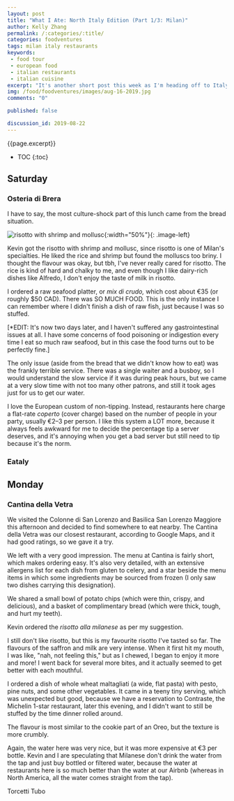 ```yaml
---
layout: post
title: "What I Ate: North Italy Edition (Part 1/3: Milan)"
author: Kelly Zhang
permalink: /:categories/:title/
categories: foodventures
tags: milan italy restaurants
keywords:
 - food tour
 - european food
 - italian restaurants
 - italian cuisine
excerpt: "It's another short post this week as I'm heading off to Italy on Friday. This week has been less than healthy because I've been a bit preoccupied with exams, and I've had no motivation to cook."
img: /food/foodventures/images/aug-16-2019.jpg
comments: "0"

published: false

discussion_id: 2019-08-22
---
```


{{page.excerpt}}

* TOC
{:toc}

## Saturday

### Osteria di Brera

I have to say, the most culture-shock part of this lunch came from the bread situation.

![risotto with shrimp and mollusc](/food/foodventures/images/risotto-shrimp-mollusc.jpg){:width="50%"}{: .image-left}

Kevin got the risotto with shrimp and mollusc, since risotto is one of Milan's specialties. He liked the rice and shrimp but found the molluscs too briny. I thought the flavour was okay, but tbh, I've never really cared for risotto. The rice is kind of hard and chalky to me, and even though I like dairy-rich dishes like Alfredo, I don't enjoy the taste of milk in risotto.

I ordered a raw seafood platter, or *mix di crudo,* which cost about €35 (or roughly $50 CAD). There was SO MUCH FOOD. This is the only instance I can remember where I didn't finish a dish of raw fish, just because I was so stuffed.

[\*EDIT: It's now two days later, and I haven't suffered any gastrointestinal issues at all. I have some concerns of food poisoning or indigestion every time I eat so much raw seafood, but in this case the food turns out to be perfectly fine.]

The only issue (aside from the bread that we didn't know how to eat) was the frankly terrible service. There was a single waiter and a busboy, so I would understand the slow service if it was during peak hours, but we came at a very slow time with not too many other patrons, and still it took ages just for us to get our water.

I love the European custom of non-tipping. Instead, restaurants here charge a flat-rate *coperto* (cover charge) based on the number of people in your party, usually €2–3 per person. I like this system a LOT more, because it always feels awkward for me to decide the percentage tip a server deserves, and it's annoying when you get a bad server but still need to tip because it's the norm.

### Eataly

## Monday

### Cantina della Vetra

We visited the Colonne di San Lorenzo and Basilica San Lorenzo Maggiore this afternoon and decided to find somewhere to eat nearby. The Cantina della Vetra was our closest restaurant, according to Google Maps, and it had good ratings, so we gave it a try.

We left with a very good impression. The menu at Cantina is fairly short, which makes ordering easy. It's also very detailed, with an extensive allergens list for each dish from gluten to celery, and a star beside the menu items in which some ingredients may be sourced from frozen (I only saw two dishes carrying this designation).

We shared a small bowl of potato chips (which were thin, crispy, and delicious), and a basket of complimentary bread (which were thick, tough, and hurt my teeth).

Kevin ordered the *risotto alla milanese* as per my suggestion.

I still don't like risotto, but this is my favourite risotto I've tasted so far. The flavours of the saffron and milk are very intense. When it first hit my mouth, I was like, "nah, not feeling this," but as I chewed, I began to enjoy it more and more! I went back for several more bites, and it actually seemed to get better with each mouthful.

I ordered a dish of whole wheat maltagliati (a wide, flat pasta) with pesto, pine nuts, and some other vegetables. It came in a teeny tiny serving, which was unexpected but good, because we have a reservation to Contraste, the Michelin 1-star restaurant, later this evening, and I didn't want to still be stuffed by the time dinner rolled around.

The flavour is most similar to the cookie part of an Oreo, but the texture is more crumbly.

Again, the water here was very nice, but it was more expensive at €3 per bottle. Kevin and I are speculating that Milanese don't drink the water from the tap and just buy bottled or filtered water, because the water at restaurants here is so much better than the water at our Airbnb (whereas in North America, all the water comes straight from the tap).

Torcetti Tubo
